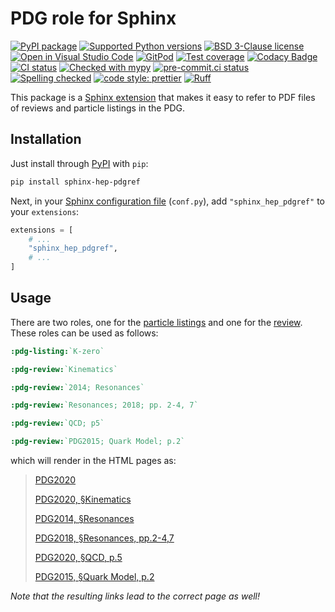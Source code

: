 # PDG role for Sphinx

[![PyPI package](https://badge.fury.io/py/sphinx-hep-pdgref.svg)](https://pypi.org/project/sphinx-hep-pdgref)
[![Supported Python versions](https://img.shields.io/pypi/pyversions/sphinx-hep-pdgref)](https://pypi.org/project/sphinx-hep-pdgref)
[![BSD 3-Clause license](https://img.shields.io/badge/License-BSD_3--Clause-blue.svg)](https://opensource.org/licenses/BSD-3-Clause)
[![Open in Visual Studio Code](https://img.shields.io/badge/vscode-open-blue?logo=visualstudiocode)](https://open.vscode.dev/ComPWA/sphinx-hep-pdgref)
[![GitPod](https://img.shields.io/badge/gitpod-open-blue?logo=gitpod)](https://gitpod.io/#https://github.com/ComPWA/sphinx-hep-pdgref)
[![Test coverage](https://codecov.io/gh/ComPWA/sphinx-hep-pdgref/branch/main/graph/badge.svg?token=SS8ZB8J11N)](https://codecov.io/gh/ComPWA/sphinx-hep-pdgref)
[![Codacy Badge](https://app.codacy.com/project/badge/Grade/dbe042deb2914f6098eb98586d3983fe)](https://www.codacy.com/gh/ComPWA/sphinx-hep-pdgref)
[![CI status](https://github.com/ComPWA/sphinx-hep-pdgref/workflows/CI-tests/badge.svg)](https://github.com/ComPWA/sphinx-hep-pdgref/actions?query=branch%3Amain+workflow%3ACI-tests)
[![Checked with mypy](http://www.mypy-lang.org/static/mypy_badge.svg)](https://mypy.readthedocs.io)
[![pre-commit.ci status](https://results.pre-commit.ci/badge/github/ComPWA/sphinx-hep-pdgref/main.svg)](https://results.pre-commit.ci/latest/github/ComPWA/sphinx-hep-pdgref/main)
[![Spelling checked](https://img.shields.io/badge/cspell-checked-brightgreen.svg)](https://github.com/streetsidesoftware/cspell/tree/master/packages/cspell)
[![code style: prettier](https://img.shields.io/badge/code_style-prettier-ff69b4.svg?style=flat-square)](https://github.com/prettier/prettier)
[![Ruff](https://img.shields.io/endpoint?url=https://raw.githubusercontent.com/charliermarsh/ruff/main/assets/badge/v2.json)](https://github.com/astral-sh/ruff)

This package is a
[Sphinx extension](https://www.sphinx-doc.org/en/master/usage/extensions/index.html)
that makes it easy to refer to PDF files of reviews and particle listings in the PDG.

## Installation

Just install through [PyPI](https://pypi.org) with `pip`:

```bash
pip install sphinx-hep-pdgref
```

Next, in your
[Sphinx configuration file](https://www.sphinx-doc.org/en/master/usage/configuration.html)
(`conf.py`), add `"sphinx_hep_pdgref"` to your `extensions`:

```python
extensions = [
    # ...
    "sphinx_hep_pdgref",
    # ...
]
```

## Usage

There are two roles, one for the
[particle listings](https://pdg.lbl.gov/2020/listings/contents_listings.html) and one
for the [review](https://pdg.lbl.gov/2020/reviews/contents_sports.html). These roles can
be used as follows:

```restructuredtext
:pdg-listing:`K-zero`

:pdg-review:`Kinematics`

:pdg-review:`2014; Resonances`

:pdg-review:`Resonances; 2018; pp. 2-4, 7`

:pdg-review:`QCD; p5`

:pdg-review:`PDG2015; Quark Model; p.2`
```

which will render in the HTML pages as:

> [PDG2020](https://pdg.lbl.gov/2020/listings/rpp2020-list-K-zero.pdf)
>
> [PDG2020, §Kinematics](https://pdg.lbl.gov/2020/reviews/rpp2020-rev-kinematics.pdf)
>
> [PDG2014, §Resonances](https://pdg.lbl.gov/2014/reviews/rpp2014-rev-resonances.pdf)
>
> [PDG2018, §Resonances, pp.2-4,7](https://pdg.lbl.gov/2018/reviews/rpp2018-rev-resonances.pdf#page=2)
>
> [PDG2020, §QCD, p.5](https://pdg.lbl.gov/2020/reviews/rpp2020-rev-qcd.pdf#page=5)
>
> [PDG2015, §Quark Model, p.2](https://pdg.lbl.gov/2015/reviews/rpp2015-rev-qcd.pdf#page=2)

_Note that the resulting links lead to the correct page as well!_
